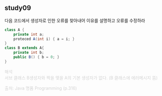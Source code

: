 ## study09
다음 코드에서 생성자로 인한 오류를 찾아내어 이유를 설명하고 오류를 수정하라
```java
class A {
    private int a;
    proteced A(int i) { a = i; }
}
class B extends A{
    private int b;
    public B() { b = 0; }
}
```
<span style="color:lightGray">
해석
<br> 서브 클래스 B생성자와 짝을 맺을 A의 기본 생성자가 없다. (B 클래스에 에러메시지 뜸)

출처: Java 명품 Programming (p.316)
<br>
<br>
</span>